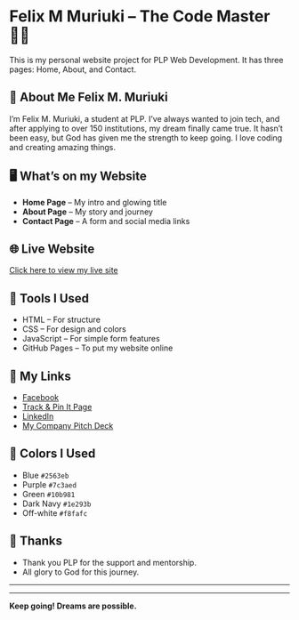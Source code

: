 # Felix M Muriuki – The Code Master 👨‍💻

This is my personal website project for PLP Web Development. It has three pages: Home, About, and Contact.

## 👋 About Me Felix M. Muriuki

I’m Felix M. Muriuki, a student at PLP. I’ve always wanted to join tech, and after applying to over 150 institutions, my dream finally came true. It hasn’t been easy, but God has given me the strength to keep going. I love coding and creating amazing things.

## 🖥️ What’s on my Website

- **Home Page** – My intro and glowing title
- **About Page** – My story and journey
- **Contact Page** – A form and social media links

## 🌐 Live Website

[Click here to view my live site](https://felixmuriukithecodemaster.netlify.app/)

## 🔧 Tools I Used

- HTML – For structure  
- CSS – For design and colors  
- JavaScript – For simple form features  
- GitHub Pages – To put my website online

## 🔗 My Links

- [Facebook](https://www.facebook.com/FelixAmuray)
- [Track & Pin It Page](https://www.facebook.com/trackandpinit/)
- [LinkedIn](https://www.linkedin.com/in/felix-m-muriuki-05257982/)
- [My Company Pitch Deck](https://www.canva.com/design/DAGli2Pnf6I/vIbaEcnEBG27cMTJq7Izfw/edit)

## 🎨 Colors I Used

- Blue `#2563eb`  
- Purple `#7c3aed`  
- Green `#10b981`  
- Dark Navy `#1e293b`  
- Off-white `#f8fafc`

## 🙏 Thanks

- Thank you PLP for the support and mentorship.
- All glory to God for this journey.


----
---

**Keep going! Dreams are possible.**
